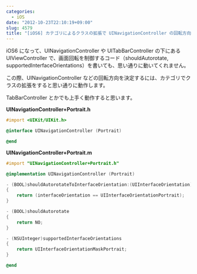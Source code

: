 ```yaml
---
categories:
  - iOS
date: "2012-10-23T22:10:19+09:00"
slug: 4579
title: "[iOS6] カテゴリによるクラスの拡張で UINavigationController の回転方向を決定する"
---
```


iOS6 になって、UINavigationController や UITabBarController の下にある UIViewController で、画面回転を制御するコード（shouldAutorotate, supportedInterfaceOrientations）を書いても、思い通りに動いてくれません。

この際、UINavigationController などの回転方向を決定するには、カテゴリでクラスの拡張をすると思い通りに動作します。

TabBarController とかでも上手く動作すると思います。

**UINavigationController+Portrait.h**

```objectivec
#import <UIKit/UIKit.h>

@interface UINavigationController (Portrait)

@end
```

**UINavigationController+Portrait.m**

```objectivec
#import "UINavigationController+Portrait.h"

@implementation UINavigationController (Portrait)

- (BOOL)shouldAutorotateToInterfaceOrientation:(UIInterfaceOrientation)interfaceOrientation
{
    return (interfaceOrientation == UIInterfaceOrientationPortrait);
}

- (BOOL)shouldAutorotate
{
    return NO;
}

- (NSUInteger)supportedInterfaceOrientations
{
    return UIInterfaceOrientationMaskPortrait;
}

@end
```
